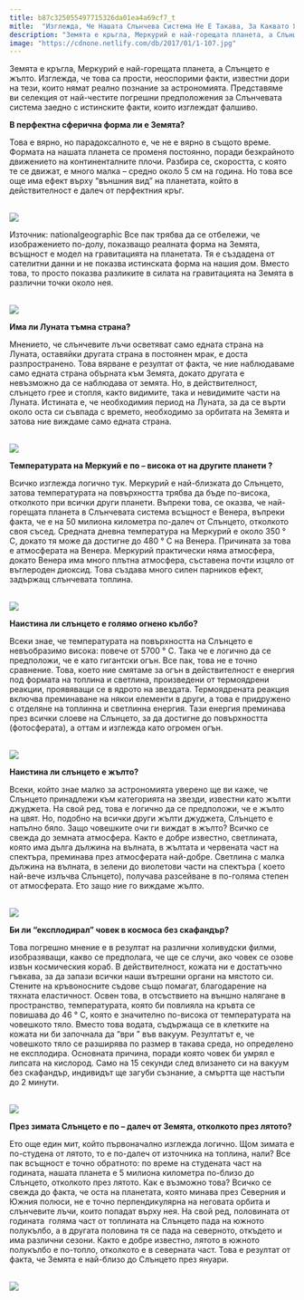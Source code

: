 ```yaml
---
title: b87c325055497715326da01ea4a69cf7_t
mitle:  "Изглежда, Че Нашата Слънчева Система Не Е Такава, За Каквато Я Мислим!"
description: "Земята е кръгла, Меркурий е най-горещата планета, а Слънцето е жълто. Изглежда, че това са прости, неоспорими факти, известни дори на тези, които нямат реално познани"
image: "https://cdnone.netlify.com/db/2017/01/1-107.jpg"
---
```


 <p>Земята е кръгла, Меркурий е най-горещата планета, а Слънцето е жълто. Изглежда, че това са прости, неоспорими факти, известни дори на тези, които нямат реално познание за астрономията. Представяме ви селекция от най-честите погрешни предположения за Слънчевата система заедно с истинските факти, които изглеждат фалшиво.</p>      <p><strong>В перфектна сферична форма ли е Земята?</strong></p> <p>Това е вярно, но парадоксалното е, че не е вярно в същото време. Формата на нашата планета се променя постоянно, поради безкрайното движението на континенталните плочи. Разбира се, скоростта, с която те се движат, е много малка – средно около 5 см на година. Но това все още има ефект върху “външния вид” на планетата, който в действителност е далеч от перфектния кръг.</p> <p> <br/><img src="https://cdnone.netlify.com/db/2017/01/1-107.jpg"/><br/></p>      <p> Източник: nationalgeographic Все пак трябва да се отбележи, че изображението по-долу, показващо реалната форма на Земята, всъщност е модел на гравитацията на планетата. Тя е създадена от сателитни данни и не показва истинската форма на нашия дом. Вместо това, то просто показва разликите в силата на гравитацията на Земята в различни точки около нея.</p> <p> <br/><img src="https://cdnone.netlify.com/db/2017/01/2-102.jpg"/><br/></p> <p><strong>Има ли Луната тъмна страна?</strong></p> <p>Мнението, че слънчевите лъчи осветяват само едната страна на Луната, оставяйки другата страна в постоянен мрак, е доста разпространено. Това вярване е резултат от факта, че ние наблюдаваме само едната страна обърната към Земята, докато другата е невъзможно да се наблюдава от земята. Но, в действителност, слънцето грее и стопля, както видимите, така и невидимите части на Луната. Истината е, че необходимия период на Луната, за да се върти около оста си съвпада с времето, необходимо за орбитата на Земята и затова ние виждаме само едната страна.</p>      <p> <br/><img src="https://cdnone.netlify.com/db/2017/01/3-101.jpg"/><br/></p>  <p><strong>Температурата на Меркуий е по – висока от на другите планети ?</strong></p> <p>Всичко изглежда логично тук. Меркурий е най-близката до Слънцето, затова температурата на повърхността трябва да бъде по-висока, отколкото при всички други планети. Въпреки това, се оказва, че най-горещата планета в Слънчевата система всъщност е Венера, въпреки факта, че е на 50 милиона километра по-далеч от Слънцето, отколкото своя съсед. Средната дневна температура на Меркурий е около 350 ° С, докато тя може да достигне до 480 ° C на Венера. Причината за това е атмосферата на Венера. Меркурий практически няма атмосфера, докато Венера има много плътна атмосфера, съставена почти изцяло от въглероден диоксид. Това създава много силен парников ефект, задържащ слънчевата топлина.</p> <p> <br/><img src="https://cdnone.netlify.com/db/2017/01/4-99.jpg"/><br/></p> <p><strong>Наистина ли слънцето е голямо огнено кълбо?</strong></p> <p>Всеки знае, че температурата на повърхността на Слънцето е невъобразимо висока: повече от 5700 ° C. Така че е логично да се предположи, че е като гигантски огън. Все пак, това не е точно сравнение. Това, което ние смятаме за огън в действителност е енергия под формата на топлина и светлина, произведени от термоядрени реакции, проявяващи се в ядрото на звездата. Термоядрената реакция включва преминаване на някои елементи в други, а това е придружено с отделяне на топлинна и светлинна енергия. Тази енергия преминава през всички слоеве на Слънцето, за да достигне до повърхността (фотосферата), а оттам и изглежда като огромен огън.</p>      <p> <br/><img src="https://cdnone.netlify.com/db/2017/01/5-97.jpg"/><br/></p>  <p><strong>Наистина ли слънцето е жълто?</strong></p> <p>Всеки, който знае малко за астрономията уверено ще ви каже, че Слънцето принадлежи към категорията на звезди, известни като жълти джуджета. На свой ред, това е логично да се предположи, че е жълто на цвят. Но, подобно на всички други жълти джуджета, Слънцето е напълно бяло. Защо човешките очи ги виждат в жълто? Всичко се свежда до земната атмосфера. Както е добре известно, светлината, която има дълга дължина на вълната, в жълтата и червената част на спектъра, преминава през атмосферата най-добре. Светлина с малка дължина на вълната, в зелени до виолетови части на спектъра ( което най-вече излъчва Слънцето), получава разсейване в по-голяма степен от атмосферата. Ето защо ние го виждаме жълто.</p> <p> <br/><img src="https://cdnone.netlify.com/db/2017/01/6-93.jpg"/><br/></p>       <p><strong>Би ли “експлодирал” човек в космоса без скафандър?</strong></p> <p>Това погрешно мнение е в резултат на различни холивудски филми, изобразяващи, какво се предполага, че ще се случи, ако човек се озове извън космическия кораб. В действителност, кожата ни е достатъчно гъвкава, за да запази всички наши вътрешни органи на мястото си. Стените на кръвоносните съдове също помагат, благодарение на тяхната еластичност. Освен това, в отсъствието на външно налягане в пространство, температурата, която би повлияла на кръвта се повишава до 46 ° С, която е значително по-висока от температурата на човешкото тяло. Вместо това водата, съдържаща се в клетките на кожата ни би започнала да “ври ” във вакуум. Резултатът е, че човешкото тяло се разширява по размер в такава среда, но определено не експлодира. Основната причина, поради която човек би умрял е липсата на кислород. Само на 15 секунди след влизането си на вакуум без скафандър, индивидът ще загуби съзнание, а смъртта ще настъпи до 2 минути.</p> <p> <br/><img src="https://cdnone.netlify.com/db/2017/01/7-92.jpg"/><br/></p>  <p><strong>През зимата Слънцето е по – далеч от Земята, отколкото през лятото?</strong></p> <p>Ето още един мит, който първоначално изглежда логично. Щом зимата е по-студена от лятото, то е по-далеч от източника на топлина, нали? Все пак всъщност е точно обратното: по време на студената част на годината, нашата планета е 5 милиона километра по-близо до Слънцето, отколкото през лятото. Как е възможно това? Всичко се свежда до факта, че оста на планетата, която минава през Северния и Южния полюси, не е точно перпендикулярна на неговата орбита и слънчевите лъчи, които попадат върху нея. На свой ред, половината от годината  голяма част от топлината на Слънцето пада на южното полукълбо, а в другата половина тя се пада на северното, откъдето и има различни сезони. Както е добре известно, лятото в южното полукълбо е по-топло, отколкото е в северната част. Това е резултат от факта, че Земята е най-близо до Слънцето през януари.</p> <p> <br/><img src="https://cdnone.netlify.com/db/2017/01/8-85.jpg"/><br/></p>       